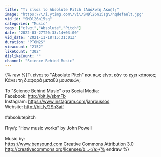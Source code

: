 ```yaml
---
title: "Τι είναι το Absolute Pitch (Απόλυτη Ακοή);"
image: "https:\/\/i.ytimg.com\/vi\/SMDl26n15sg\/hqdefault.jpg"
vid_id: "SMDl26n15sg"
categories: "Music"
tags: ["είναι","Absolute","Pitch"]
date: "2022-03-27T20:33:14+03:00"
vid_date: "2021-11-18T15:31:01Z"
duration: "PT6M2S"
viewcount: "2152"
likeCount: "302"
dislikeCount: ""
channel: "Science Behind Music"
---
```

{% raw %}Τι είναι το &quot;Absolute Pitch&quot; και πως είναι εάν το έχει κάποιος; Κάνει τη διαφορά μεταξύ μουσικών;<br /><br />Το &quot;Science Behind Music&quot; στα Social Media:<br />Facebook: <a rel="nofollow" target="blank" href="http://bit.ly/sbmFb">http://bit.ly/sbmFb</a><br />Instagram: <a rel="nofollow" target="blank" href="https://www.instagram.com/janroussos">https://www.instagram.com/janroussos</a><br />Website: <a rel="nofollow" target="blank" href="http://bit.ly/2Sn3aif">http://bit.ly/2Sn3aif</a><br /><br />#absolutepitch<br /><br />Πηγή: &quot;How music works&quot; by John Powell<br /><br />Music by:<br /><a rel="nofollow" target="blank" href="https://www.bensound.com">https://www.bensound.com</a> Creative Commons Attribution 3.0 <a rel="nofollow" target="blank" href="http://creativecommons.org/licenses/b...">http://creativecommons.org/licenses/b...</a>{% endraw %}
